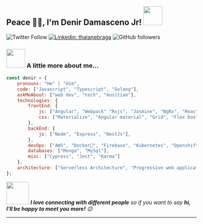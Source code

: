 <h2> Peace 🙏🏻, I'm Denir Damasceno Jr! <img src="https://media.giphy.com/media/12oufCB0MyZ1Go/giphy.gif" width="50"></h2>

![Twitter Follow](https://img.shields.io/twitter/follow/denirdamasceno?label=Follow)
[![Linkedin: thaianebraga](https://img.shields.io/badge/-denir-blue?style=flat-square&logo=Linkedin&logoColor=white&link=https://www.linkedin.com/in/denir-damasceno-jr/)](https://www.linkedin.com/in/denir-damasceno-jr/)
![GitHub followers](https://img.shields.io/github/followers/denirjr?label=Follow&style=social)

### <img src="https://media.giphy.com/media/VgCDAzcKvsR6OM0uWg/giphy.gif" width="50"> A little more about me...  

```javascript
const denir = {
    pronouns: "He" | "Him",
    code: ["Javascript", "Typescript", "Golang"],
    askMeAbout: ["web dev", "tech", "musitian"],
    technologies: {
        frontEnd: {
            js: ["Angular", "Webpack" "Rxjs", "Jasmine", "NgRx", "React", "Functional programing", "Reactive programing"],
            css: ["Materialize", "Angular material", "Grid", "Flex box", "Bootstrap", "Sass", "Scss", "Less"]
        },
        backEnd: {
            js: ["Node", "Express", "NestJs"],
        },
        devOps: ["AWS", "Docker🐳", "Firebase", "Kubernetes", "Openshift", "Jenkins"],
        databases: ["Mongo", "MySql"],
        misc: ["Cypress", "Jest", "Karma"]
    },
    architecture: ["Serverless Architecture", "Progressive web applications", "Single page applications", "Microfrontends"],
};
```

<img src="https://media.giphy.com/media/LnQjpWaON8nhr21vNW/giphy.gif" width="60"> <em><b>I love connecting with different people</b> so if you want to say <b>hi, I'll be happy to meet you more!</b> 😊</em>

---
